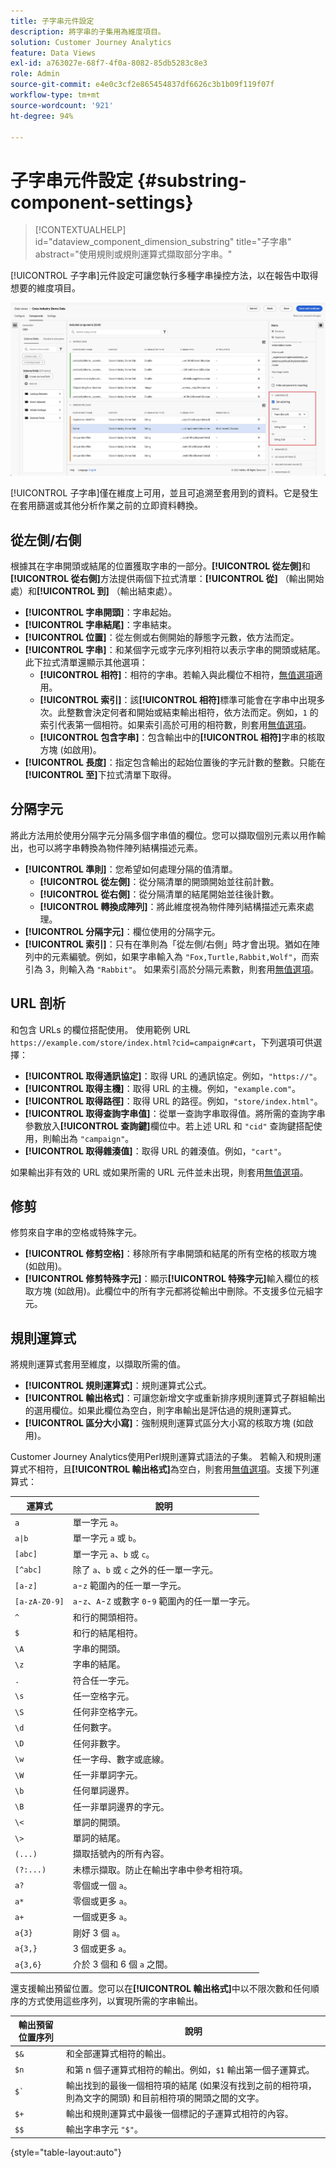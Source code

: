 ```yaml
---
title: 子字串元件設定
description: 將字串的子集用為維度項目。
solution: Customer Journey Analytics
feature: Data Views
exl-id: a763027e-68f7-4f0a-8082-85db5283c8e3
role: Admin
source-git-commit: e4e0c3cf2e865454837df6626c3b1b09f119f07f
workflow-type: tm+mt
source-wordcount: '921'
ht-degree: 94%

---
```


# 子字串元件設定 {#substring-component-settings}

<!-- markdownlint-disable MD034 -->

>[!CONTEXTUALHELP]
>id="dataview_component_dimension_substring"
>title="子字串"
>abstract="使用規則或規則運算式擷取部分字串。"

<!-- markdownlint-enable MD034 -->


[!UICONTROL 子字串]元件設定可讓您執行多種字串操控方法，以在報告中取得想要的維度項目。

![子字串設定](../assets/substring-settings.png)

[!UICONTROL 子字串]僅在維度上可用，並且可追溯至套用到的資料。它是發生在套用篩選或其他分析作業之前的立即資料轉換。

## 從左側/右側

根據其在字串開頭或結尾的位置獲取字串的一部分。**[!UICONTROL 從左側]**&#x200B;和&#x200B;**[!UICONTROL 從右側]**&#x200B;方法提供兩個下拉式清單：**[!UICONTROL 從]** （輸出開始處）和&#x200B;**[!UICONTROL 到]** （輸出結束處）。

* **[!UICONTROL 字串開頭]**：字串起始。
* **[!UICONTROL 字串結尾]**：字串結束。
* **[!UICONTROL 位置]**：從左側或右側開始的靜態字元數，依方法而定。
* **[!UICONTROL 字串]**：和某個字元或字元序列相符以表示字串的開頭或結尾。此下拉式清單還顯示其他選項：
   * **[!UICONTROL 相符]**：相符的字串。若輸入與此欄位不相符，[無值選項](no-value-options.md)適用。
   * **[!UICONTROL 索引]**：該&#x200B;**[!UICONTROL 相符]**&#x200B;標準可能會在字串中出現多次。此整數會決定何者和開始或結束輸出相符，依方法而定。例如，`1` 的索引代表第一個相符。如果索引高於可用的相符數，則套用[無值選項](no-value-options.md)。
   * **[!UICONTROL 包含字串]**：包含輸出中的&#x200B;**[!UICONTROL 相符]**&#x200B;字串的核取方塊 (如啟用)。
* **[!UICONTROL 長度]**：指定包含輸出的起始位置後的字元計數的整數。只能在&#x200B;**[!UICONTROL 至]**&#x200B;下拉式清單下取得。

## 分隔字元

將此方法用於使用分隔字元分隔多個字串值的欄位。您可以擷取個別元素以用作輸出，也可以將字串轉換為物件陣列結構描述元素。

* **[!UICONTROL 準則]**：您希望如何處理分隔的值清單。
   * **[!UICONTROL 從左側]**：從分隔清單的開頭開始並往前計數。
   * **[!UICONTROL 從右側]**：從分隔清單的結尾開始並往後計數。
   * **[!UICONTROL 轉換成陣列]**：將此維度視為物件陣列結構描述元素來處理。
* **[!UICONTROL 分隔字元]**：欄位使用的分隔字元。
* **[!UICONTROL 索引]**：只有在準則為「從左側/右側」時才會出現。猶如在陣列中的元素編號。例如，如果字串輸入為 `"Fox,Turtle,Rabbit,Wolf"`，而索引為 3，則輸入為 `"Rabbit"`。 如果索引高於分隔元素數，則套用[無值選項](no-value-options.md)。

## URL 剖析

和包含 URLs 的欄位搭配使用。 使用範例 URL `https://example.com/store/index.html?cid=campaign#cart`，下列選項可供選擇：

* **[!UICONTROL 取得通訊協定]**：取得 URL 的通訊協定。例如，`"https://"`。
* **[!UICONTROL 取得主機]**：取得 URL 的主機。例如，`"example.com"`。
* **[!UICONTROL 取得路徑]**：取得 URL 的路徑。例如，`"store/index.html"`。
* **[!UICONTROL 取得查詢字串值]**：從單一查詢字串取得值。將所需的查詢字串參數放入&#x200B;**[!UICONTROL 查詢鍵]**&#x200B;欄位中。若上述 URL 和 `"cid"` 查詢鍵搭配使用，則輸出為 `"campaign"`。
* **[!UICONTROL 取得雜湊值]**：取得 URL 的雜湊值。例如，`"cart"`。

如果輸出非有效的 URL 或如果所需的 URL 元件並未出現，則套用[無值選項](no-value-options.md)。

## 修剪

修剪來自字串的空格或特殊字元。

* **[!UICONTROL 修剪空格]**：移除所有字串開頭和結尾的所有空格的核取方塊 (如啟用)。
* **[!UICONTROL 修剪特殊字元]**：顯示&#x200B;**[!UICONTROL 特殊字元]**&#x200B;輸入欄位的核取方塊 (如啟用)。此欄位中的所有字元都將從輸出中刪除。不支援多位元組字元。

## 規則運算式

將規則運算式套用至維度，以擷取所需的值。

* **[!UICONTROL 規則運算式]**：規則運算式公式。
* **[!UICONTROL 輸出格式]**：可讓您新增文字或重新排序規則運算式子群組輸出的選用欄位。如果此欄位為空白，則字串輸出是評估過的規則運算式。
* **[!UICONTROL 區分大小寫]**：強制規則運算式區分大小寫的核取方塊 (如啟用)。

Customer Journey Analytics使用Perl規則運算式語法的子集。 若輸入和規則運算式不相符，且&#x200B;**[!UICONTROL 輸出格式]**&#x200B;為空白，則套用[無值選項](no-value-options.md)。支援下列運算式：

| 運算式 | 說明 |
| --- | --- |
| `a` | 單一字元 `a`。 |
| `a\|b` | 單一字元 `a` 或 `b`。 |
| `[abc]` | 單一字元 `a`、`b` 或 `c`。 |
| `[^abc]` | 除了 `a`、`b` 或 `c` 之外的任一單一字元。 |
| `[a-z]` | `a`-`z` 範圍內的任一單一字元。 |
| `[a-zA-Z0-9]` | `a`-`z`、`A`-`Z` 或數字 `0`-`9` 範圍內的任一單一字元。 |
| `^` | 和行的開頭相符。 |
| `$` | 和行的結尾相符。 |
| `\A` | 字串的開頭。 |
| `\z` | 字串的結尾。 |
| `.` | 符合任一字元。  |
| `\s` | 任一空格字元。 |
| `\S` | 任何非空格字元。 |
| `\d` | 任何數字。 |
| `\D` | 任何非數字。 |
| `\w` | 任一字母、數字或底線。 |
| `\W` | 任一非單詞字元。 |
| `\b` | 任何單詞邊界。 |
| `\B` | 任一非單詞邊界的字元。 |
| `\<` | 單詞的開頭。 |
| `\>` | 單詞的結尾。 |
| `(...)` | 擷取括號內的所有內容。 |
| `(?:...)` | 未標示擷取。防止在輸出字串中參考相符項。 |
| `a?` | 零個或一個 `a`。 |
| `a*` | 零個或更多 `a`。 |
| `a+` | 一個或更多 `a`。 |
| `a{3}` | 剛好 3 個 `a`。 |
| `a{3,}` | 3 個或更多 `a`。 |
| `a{3,6}` | 介於 3 個和 6 個 `a` 之間。 |

還支援輸出預留位置。您可以在&#x200B;**[!UICONTROL 輸出格式]**&#x200B;中以不限次數和任何順序的方式使用這些序列，以實現所需的字串輸出。

| 輸出預留位置序列 | 說明 |
| --- | --- |
| `$&` | 和全部運算式相符的輸出。 |
| `$n` | 和第 n 個子運算式相符的輸出。例如，`$1` 輸出第一個子運算式。 |
| ``$` `` | 輸出找到的最後一個相符項的結尾 (如果沒有找到之前的相符項，則為文字的開頭) 和目前相符項的開頭之間的文字。 |
| `$+` | 輸出和規則運算式中最後一個標記的子運算式相符的內容。 |
| `$$` | 輸出字串字元 `"$"`。 |

{style="table-layout:auto"}
